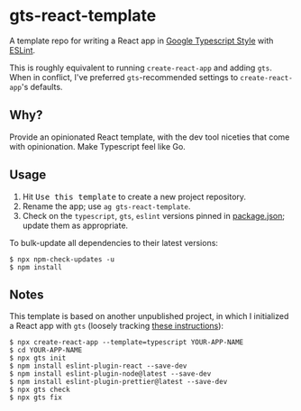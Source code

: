 # gts-react-template

A template repo for writing a React app in [Google Typescript Style](https://github.com/google/gts) with [ESLint](https://eslint.org/).

This is roughly equivalent to running `create-react-app` and adding `gts`. When in conflict, I've preferred `gts`-recommended settings to `create-react-app`'s defaults.

## Why?

Provide an opinionated React template, with the dev tool niceties that come with opinionation. Make Typescript feel like Go.

## Usage

1. Hit <kbd>Use this template</kbd> to create a new project repository.
2. Rename the app; use `ag gts-react-template`.
3. Check on the `typescript`, `gts`, `eslint` versions pinned in [package.json](./package.json); update them as appropriate.

To bulk-update all dependencies to their latest versions:

```console
$ npx npm-check-updates -u
$ npm install
```

## Notes

This template is based on another unpublished project, in which I initialized a React app with `gts` (loosely tracking [these instructions](https://ntsd.github.io/typescript-code-quality-with-gts/)):

```console
$ npx create-react-app --template=typescript YOUR-APP-NAME
$ cd YOUR-APP-NAME
$ npx gts init
$ npm install eslint-plugin-react --save-dev
$ npm install eslint-plugin-node@latest --save-dev
$ npm install eslint-plugin-prettier@latest --save-dev
$ npx gts check
$ npx gts fix
```